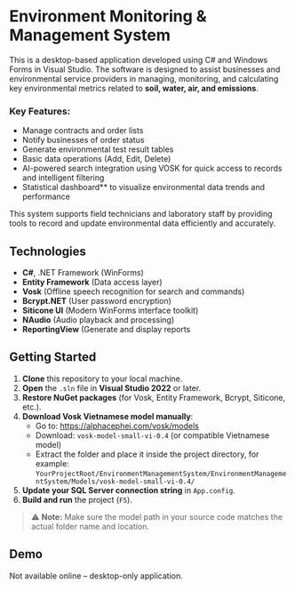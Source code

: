 # Environment Monitoring & Management System

This is a desktop-based application developed using C# and Windows Forms in Visual Studio. The software is designed to assist businesses and environmental service providers in managing, monitoring, and calculating key environmental metrics related to **soil, water, air, and emissions**.

### Key Features:
- Manage contracts and order lists
- Notify businesses of order status
- Generate environmental test result tables
- Basic data operations (Add, Edit, Delete)
- AI-powered search integration using VOSK for quick access to records and intelligent filtering
- Statistical dashboard** to visualize environmental data trends and performance

This system supports field technicians and laboratory staff by providing tools to record and update environmental data efficiently and accurately.

## Technologies
- **C#**, .NET Framework (WinForms)
- **Entity Framework** (Data access layer)
- **Vosk** (Offline speech recognition for search and commands)
- **Bcrypt.NET** (User password encryption)
- **Siticone UI** (Modern WinForms interface toolkit)
- **NAudio** (Audio playback and processing)
- **ReportingView** (Generate and display reports

## Getting Started
1. **Clone** this repository to your local machine.
2. **Open** the `.sln` file in **Visual Studio 2022** or later.
3. **Restore NuGet packages** (for Vosk, Entity Framework, Bcrypt, Siticone, etc.).
4. **Download Vosk Vietnamese model manually**:
   - Go to: https://alphacephei.com/vosk/models
   - Download: `vosk-model-small-vi-0.4` (or compatible Vietnamese model)
   - Extract the folder and place it inside the project directory, for example:  
     `YourProjectRoot/EnvironmentManagementSystem/EnvironmentManagementSystem/Models/vosk-model-small-vi-0.4/`
5. **Update your SQL Server connection string** in `App.config`.
6. **Build and run** the project (`F5`).

> ⚠️ **Note:** Make sure the model path in your source code matches the actual folder name and location.

## Demo
Not available online – desktop-only application.

